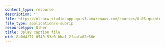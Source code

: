 ```yaml
---
content_type: resource
description: ''
file: https://ol-ocw-studio-app-qa.s3.amazonaws.com/courses/8-06-quantum-physics-iii-spring-2018/8a0d4f71054053e0bba12faafa02e66e_bTZbn7M2Hc.vtt
file_type: application/x-subrip
resourcetype: Other
title: 3play caption file
uid: 8a0d4f71-0540-53e0-bba1-2faafa02e66e
---
```


